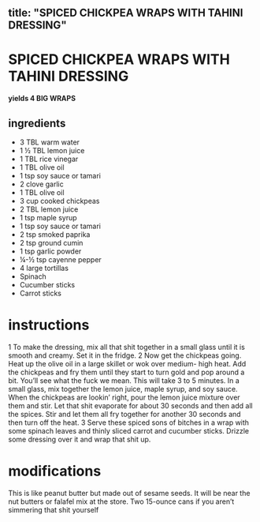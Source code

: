 	
title: "SPICED CHICKPEA WRAPS WITH TAHINI DRESSING"
---

# SPICED CHICKPEA WRAPS WITH TAHINI DRESSING

#### yields  4 BIG WRAPS

## ingredients
* 3 TBL warm water
* 1 ½ TBL lemon juice
* 1 TBL rice vinegar
* 1 TBL olive oil
* 1 tsp soy sauce or tamari
* 2 clove garlic
* 1 TBL olive oil
* 3 cup cooked chickpeas
* 2 TBL lemon juice
* 1 tsp maple syrup
* 1 tsp soy sauce or tamari
* 2 tsp smoked paprika
* 2 tsp ground cumin
* 1 tsp garlic powder
* ¼-½ tsp cayenne pepper
* 4 large tortillas
* Spinach
* Cucumber sticks
* Carrot sticks


# instructions
1 To make the dressing, mix all that shit together in a small glass until it is smooth and
creamy. Set it in the fridge.
2 Now get the chickpeas going. Heat up the olive oil in a large skillet or wok over medium-
high heat. Add the chickpeas and fry them until they start to turn gold and pop around a bit.
You’ll see what the fuck we mean. This will take 3 to 5 minutes. In a small glass, mix together
the lemon juice, maple syrup, and soy sauce. When the chickpeas are lookin’ right, pour the
lemon juice mixture over them and stir. Let that shit evaporate for about 30 seconds and then
add all the spices. Stir and let them all fry together for another 30 seconds and then turn off
the heat.
3 Serve these spiced sons of bitches in a wrap with some spinach leaves and thinly sliced carrot
and cucumber sticks. Drizzle some dressing over it and wrap that shit up.

# modifications

This is like peanut butter but made out of sesame seeds. It will be near the nut butters or falafel mix at the store.
 Two 15-ounce cans if you aren’t simmering that shit yourself
	

